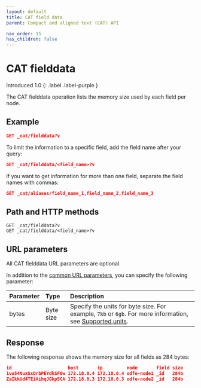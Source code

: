 ```yaml
---
layout: default
title: CAT field data
parent: Compact and aligned text (CAT) API

nav_order: 15
has_children: false
---
```


# CAT fielddata
Introduced 1.0
{: .label .label-purple }

The CAT fielddata operation lists the memory size used by each field per node.

## Example

```json
GET _cat/fielddata?v
```

To limit the information to a specific field, add the field name after your query:

```json
GET _cat/fielddata/<field_name>?v
```

If you want to get information for more than one field, separate the field names with commas:

```json
GET _cat/aliases/field_name_1,field_name_2,field_name_3
```

## Path and HTTP methods

```
GET _cat/fielddata?v
GET _cat/fielddata/<field_name>?v
```

## URL parameters

All CAT fielddata URL parameters are optional.

In addition to the [common URL parameters]({{site.url}}{{site.baseurl}}/api-reference/cat/index), you can specify the following parameter:

Parameter | Type | Description
:--- | :--- | :---
bytes | Byte size | Specify the units for byte size. For example, `7kb` or `6gb`. For more information, see [Supported units]({{site.url}}{{site.baseurl}}/opensearch/units/).

## Response

The following response shows the memory size for all fields as 284 bytes:

```json
id                     host       ip         node       field size
1vo54NuxSxOrbPEYdkSF0w 172.18.0.4 172.18.0.4 odfe-node1 _id   284b
ZaIkkUd4TEiAihqJGkp5CA 172.18.0.3 172.18.0.3 odfe-node2 _id   284b
```
